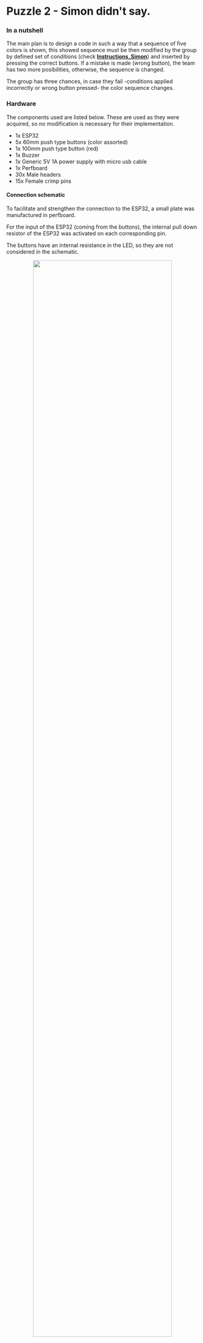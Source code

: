 # Puzzle 2 - Simon didn't say. 

### In a nutshell

The main plan is to design a code in such a way that a sequence of five colors is shown, this showed sequence must be then modified by the group by defined set of conditions (check **[Instructions_Simon](https://github.com/ubilab-escape/ai-server/blob/master/Puzzle%202%20Simon/Poster/Instructions_Simon.pdf)**) and inserted by pressing the correct buttons. If a mistake is made (wrong button), the team has two more posibilities, otherwise, the sequence is changed. 

The group has three chances, in case they fail -conditions applied incorrectly or wrong button pressed- the color sequence changes. 

### Hardware

The components used are listed below. These are used as they were acquired, so no modification is necessary for their implementation.

- 1x ESP32
- 5x 60mm push type buttons (color assorted)
- 1x 100mm push type button (red)
- 1x Buzzer
- 1x Generic 5V 1A power supply with micro usb cable 
- 1x Perfboard
- 30x Male headers
- 15x Female crimp pins  


#### Connection schematic

To facilitate and strengthen the connection to the ESP32, a small plate was manufactured in perfboard.

For the input of the ESP32 (coming from the buttons), the internal pull down resistor of the ESP32 was activated on each corresponding pin.

The buttons have an internal resistance in the LED, so they are not considered in the schematic.

<p align="center">
  <img src="https://i.ibb.co/7ym6HCj/circuit.png" width="85%" /> 
</p>

### Software

The **[code](https://github.com/ubilab-escape/ai-server/blob/master/Puzzle%202%20Simon/Simon/Simon.ino)** is done in arduino format and its flow diagram is shown below.

<p align="center">
  <img src="https://i.ibb.co/vq7xXsW/Flow-d.png" width="85%" /> 
</p>

#### Color Sequences

Predetermined color sequences (randomly choosed) are shown in the table. A limited number of sequences is used (instead of a random generator) to simplify the puzzle runs.

| Nº | OUTPUT      | INPUT         |
|:----:|:---------------:|:---------------:|
| 0  | B, Y, Y, G, G | G, R, R, Y, Y |
| 1  | W, R, G, Y, W | W, R, G, Y, W |
| 2  | G, R, B, W, W | R, R, G, W, W |
| 3  | B, Y, R, G, G | G, G, R, Y, G |
| 4  | W, B, Y, Y, B | B, Y, W, B, Y |
| 5  | W, Y, B, W, G | W, Y, B, W, R |
| 6  | B, G, Y, Y, R | G, Y, R, R, Y |

_B ≡ Blue ; Y ≡ Yellow ; R ≡ Red ; G ≡ Green ; W ≡ White_

#### Syntaxis to control the puzzle using MQTT

Expected JSON messages on topic `8/puzzle/simon`

* Forces the puzzle state as **active** ≈ reset puzzle and start of sequence.
```json
{"method": "trigger", "state": "on", "data": "" }
```
* Forces puzzle state as **solved** ≈ skipped puzzle. 
```json
{"method": "trigger", "state": "off", "data": "skipped" }
```
* Forces puzzle state as **inactive** ≈ reset puzzle.
```json
{"method": "trigger", "state": "off", "data": "" }
```

Note: data IS case sensitive.





